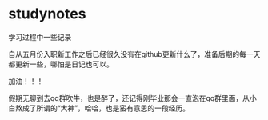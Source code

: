 # studynotes
学习过程中一些记录

自从五月份入职新工作之后已经很久没有在github更新什么了，准备后期的每一天都更新一些，哪怕是日记也可以。

加油！！！

假期无聊到去qq群吹牛，也是醉了，还记得刚毕业那会一直泡在qq群里面，从小白熬成了所谓的“大神”，哈哈，也是蛮有意思的一段经历。
